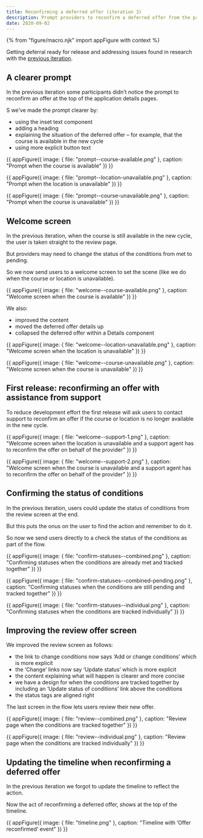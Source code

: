 ```yaml
---
title: Reconfirming a deferred offer (iteration 3)
description: Prompt providers to reconfirm a deferred offer from the previous cycle
date: 2020-09-02
---
```


{% from "figure/macro.njk" import appFigure with context %}

Getting deferral ready for release and addressing issues found in research with the [previous iteration](/manage-teacher-training-applications/reconfirming-a-deferred-offer-iteration/).

## A clearer prompt

In the previous iteration some participants didn’t notice the prompt to reconfirm an offer at the top of the application details pages.

S we’ve made the prompt clearer by:

* using the inset text component
* adding a heading
* explaining the situation of the deferred offer – for example, that the course is available in the new cycle
* using more explicit button text

{{ appFigure({
  image: {
    file: "prompt--course-available.png"
  },
  caption: "Prompt when the course is available"
}) }}

{{ appFigure({
  image: {
    file: "prompt--location-unavailable.png"
  },
  caption: "Prompt when the location is unavailable"
}) }}

{{ appFigure({
  image: {
    file: "prompt--course-unavailable.png"
  },
  caption: "Prompt when the course is unavailable"
}) }}

## Welcome screen

In the previous iteration, when the course is still available in the new cycle, the user is taken straight to the review page.

But providers may need to change the status of the conditions from met to pending.

So we now send users to a welcome screen to set the scene (like we do when the course or location is unavailable).

{{ appFigure({
  image: {
    file: "welcome--course-available.png"
  },
  caption: "Welcome screen when the course is available"
}) }}

We also:

* improved the content
* moved the deferred offer details up
* collapsed the deferred offer within a Details component

{{ appFigure({
  image: {
    file: "welcome--location-unavailable.png"
  },
  caption: "Welcome screen when the location is unavailable"
}) }}

{{ appFigure({
  image: {
    file: "welcome--course-unavailable.png"
  },
  caption: "Welcome screen when the course is unavailable"
}) }}

## First release: reconfirming an offer with assistance from support

To reduce development effort the first release will ask users to contact support to reconfirm an offer if the course or location is no longer available in the new cycle.

{{ appFigure({
  image: {
    file: "welcome--support-1.png"
  },
  caption: "Welcome screen when the location is unavailable and a support agent has to reconfirm the offer on behalf of the provider"
}) }}

{{ appFigure({
  image: {
    file: "welcome--support-2.png"
  },
  caption: "Welcome screen when the course is unavailable and a support agent has to reconfirm the offer on behalf of the provider"
}) }}

## Confirming the status of conditions

In the previous iteration, users could update the status of conditions from the review screen at the end.

But this puts the onus on the user to find the action and remember to do it.

So now we send users directly to a check the status of the conditions as part of the flow.

{{ appFigure({
  image: {
    file: "confirm-statuses--combined.png"
  },
  caption: "Confirming statuses when the conditions are already met and tracked together"
}) }}

{{ appFigure({
  image: {
    file: "confirm-statuses--combined-pending.png"
  },
  caption: "Confirming statuses when the conditions are still pending and tracked together"
}) }}

{{ appFigure({
  image: {
    file: "confirm-statuses--individual.png"
  },
  caption: "Confirming statuses when the conditions are tracked individually"
}) }}

## Improving the review offer screen

We improved the review screen as follows:

* the link to change conditions now says ‘Add or change conditions’ which is more explicit
* the ‘Change’ links now say ‘Update status’ which is more explicit
* the content explaining what will happen is clearer and more concise
* we have a design for when the conditions are tracked together by including an ‘Update status of conditions’ link above the conditions
* the status tags are aligned right

The last screen in the flow lets users review their new offer.

{{ appFigure({
  image: {
    file: "review--combined.png"
  },
  caption: "Review page when the conditions are tracked together"
}) }}

{{ appFigure({
  image: {
    file: "review--individual.png"
  },
  caption: "Review page when the conditions are tracked individually"
}) }}

## Updating the timeline when reconfirming a deferred offer

In the previous iteration we forgot to update the timeline to reflect the action.

Now the act of reconfirming a deferred offer, shows at the top of the timeline.

{{ appFigure({
  image: {
    file: "timeline.png"
  },
  caption: "Timeline with ‘Offer reconfirmed’ event"
}) }}
